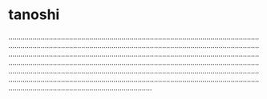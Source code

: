 # tanoshi

...............................................................................................................................................................................................................................................................................................................................................................................................................................................................................................................................................................................................................................................................................................................................................................................................................................................